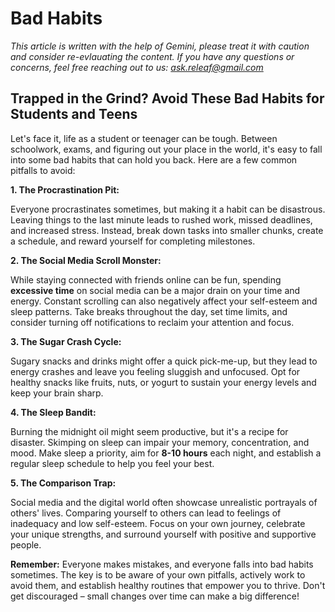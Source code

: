<!-- ["Mental Health", "Stay Focused", "Wellbeing"] -->

# Bad Habits

*This article is written with the help of Gemini, please treat it with caution and consider re-evlauating the content. If you have any questions or concerns, feel free reaching out to us: ask.releaf@gmail.com*

## Trapped in the Grind? Avoid These Bad Habits for Students and Teens

Let's face it, life as a student or teenager can be tough. Between schoolwork, exams, and figuring out your place in the world, it's easy to fall into some bad habits that can hold you back. Here are a few common pitfalls to avoid:

**1. The Procrastination Pit:** 

Everyone procrastinates sometimes, but making it a habit can be disastrous. Leaving things to the last minute leads to rushed work, missed deadlines, and increased stress. Instead, break down tasks into smaller chunks, create a schedule, and reward yourself for completing milestones.

**2. The Social Media Scroll Monster:**

While staying connected with friends online can be fun, spending **excessive time** on social media can be a major drain on your time and energy. Constant scrolling can also negatively affect your self-esteem and sleep patterns. Take breaks throughout the day, set time limits, and consider turning off notifications to reclaim your attention and focus.

**3. The Sugar Crash Cycle:**

Sugary snacks and drinks might offer a quick pick-me-up, but they lead to energy crashes and leave you feeling sluggish and unfocused. Opt for healthy snacks like fruits, nuts, or yogurt to sustain your energy levels and keep your brain sharp.

**4. The Sleep Bandit:**

Burning the midnight oil might seem productive, but it's a recipe for disaster. Skimping on sleep can impair your memory, concentration, and mood. Make sleep a priority, aim for **8-10 hours** each night, and establish a regular sleep schedule to help you feel your best.

**5. The Comparison Trap:**

Social media and the digital world often showcase unrealistic portrayals of others' lives. Comparing yourself to others can lead to feelings of inadequacy and low self-esteem. Focus on your own journey, celebrate your unique strengths, and surround yourself with positive and supportive people.

**Remember:** Everyone makes mistakes, and everyone falls into bad habits sometimes. The key is to be aware of your own pitfalls, actively work to avoid them, and establish healthy routines that empower you to thrive. Don't get discouraged – small changes over time can make a big difference!
